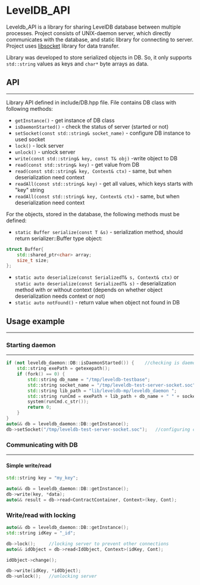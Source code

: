 # LevelDB_API 

Leveldb_API is a library for sharing LevelDB database between multiple processes. Project consists of UNIX-daemon server, which directly communicates with the database, and static library for connecting to server. Project uses [libsocket](https://github.com/AbdullinAM/libsocket.git) library for data transfer.

Library was developed to store serialized objects in DB. So, it only supports `std::string` values as keys and `char*` byte arrays as data.

## API
---------------------
Library API defined in include/DB.hpp file. File contains DB class with following methods: 
* `getInstance()` - get instance of DB class
* `isDaemonStarted()` - check the status of server (started or not)
* `setSocket(const std::string& socket_name)` - configure DB instance to used socket
* `lock()` - lock server
* `unlock()` - unlock server
* `write(const std::string& key, const T& obj)` -write object to DB
* `read(const std::string& key)` - get value from DB
* `read(const std::string& key, Context& ctx)` - same, but when deserialization need context
* `readAll(const std::string& key)` - get all values, which keys starts with "key" string
* `readAll(const std::string& key, Context& ctx)` - same, but when deserialization need context

For the objects, stored in the database, the following methods must be defined:
* `static Buffer serialize(const T &s)` - serialization method, should return serializer::Buffer type object:
```cpp
struct Buffer{
    std::shared_ptr<char> array;
    size_t size;
};
```
* `static auto deserialize(const SerializedT& s, Context& ctx)` or `static auto deserialize(const SerializedT& s)` - deserialization method with or without context (depends on whether object deserialization needs context or not)
* `static auto notFound()` - return value when object not found in DB

## Usage example
------------------
### Starting daemon
------------------
```cpp
if (not leveldb_daemon::DB::isDaemonStarted()) {    //checking is daemon already started
    std::string exePath = getexepath();
    if (fork() == 0) {
        std::string db_name = "/tmp/leveldb-testbase";                          //database name
        std::string socket_name = "/tmp/leveldb-test-server-socket.soc";        //UNIX-socket file name
        std::string lib_path = "lib/leveldb-mp/leveldb_daemon ";
        std::string runCmd = exePath + lib_path + db_name + " " + socket_name;  // starting daemon
        system(runCmd.c_str());
        return 0;
    }
}
auto&& db = leveldb_daemon::DB::getInstance();
db->setSocket("/tmp/leveldb-test-server-socket.soc");   //configuring client to use defined socket
```

### Communicating with DB
------------------
#### Simple write/read
```cpp
std::string key = "my_key";

auto&& db = leveldb_daemon::DB::getInstance();
db->write(key, *data);
auto&& result = db->read<ContractContainer, Context>(key, Cont);
```

### Write/read with locking
```cpp
auto&& db = leveldb_daemon::DB::getInstance();
std::string idKey = "_id";

db->lock();		//locking server to prevent other connections
auto&& idObject = db->read<IdObject, Context>(idKey, Cont);

idObject->change();

db->write(idKey, *idObject);
db->unlock();	//unlocking server
```
